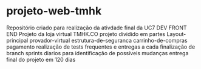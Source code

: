 # projeto-web-tmhk
Repositório criado para realização da ativdade final da UC7 DEV FRONT END
Projeto da loja virtual  TMHK.CO
projeto dividido em  partes 
Layout-principal
provador-virtual
estrutura-de-seguranca
carrinho-de-compras
pagamento
realização de tests frequentes e entregas a cada finalização de branch
sprints diarios para identificação de possíveis mudanças
entrega final do projeto em 120 dias

